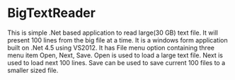 # BigTextReader
This is simple .Net based application to read large(30 GB) text file. It will present 100 lines from the big file at a time. 
It is a windows form application built on .Net 4.5 using VS2012. It has File menu option containing three menu item Open, Next, 
Save. Open is used to load a large text file. Next is used to load next 100 lines. Save can be used to save current 100 files 
to a smaller sized file.

